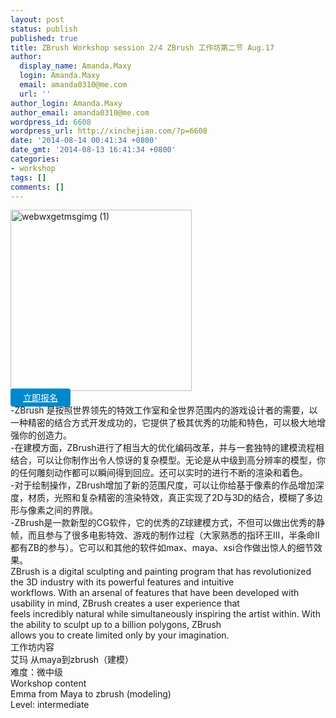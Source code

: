 ```yaml
---
layout: post
status: publish
published: true
title: ZBrush Workshop session 2/4 ZBrush 工作坊第二节 Aug.17
author:
  display_name: Amanda.Maxy
  login: Amanda.Maxy
  email: amanda0310@me.com
  url: ''
author_login: Amanda.Maxy
author_email: amanda0310@me.com
wordpress_id: 6608
wordpress_url: http://xinchejian.com/?p=6608
date: '2014-08-14 00:41:34 +0800'
date_gmt: '2014-08-13 16:41:34 +0800'
categories:
- workshop
tags: []
comments: []
---
```

<p><a href="http://xinchejian.com/wp-content/uploads/2014/08/webwxgetmsgimg-1.jpg"><img src="http://xinchejian.com/wp-content/uploads/2014/08/webwxgetmsgimg-1-290x290.jpg" alt="webwxgetmsgimg (1)" width="290" height="290" class="aligncenter size-thumbnail wp-image-6609" /></a><br />
<a style="background-color:#0088CC;color:white;border-radius:4px;cursor:pointer;font-size:14px;padding:6px 20px;" href="http://www.huodongxing.com/go/zb2" target="_blank" title="立即报名">立即报名</a><br />
-ZBrush 是按照世界领先的特效工作室和全世界范围内的游戏设计者的需要，以一种精密的结合方式开发成功的，它提供了极其优秀的功能和特色，可以极大地增强你的创造力。<br />
-在建模方面，ZBrush进行了相当大的优化编码改革，并与一套独特的建模流程相结合，可以让你制作出令人惊讶的复杂模型。无论是从中级到高分辨率的模型，你的任何雕刻动作都可以瞬间得到回应。还可以实时的进行不断的渲染和着色。<br />
-对于绘制操作，ZBrush增加了新的范围尺度，可以让你给基于像素的作品增加深度，材质，光照和复杂精密的渲染特效，真正实现了2D与3D的结合，模糊了多边形与像素之间的界限。<br />
-ZBrush是一款新型的CG软件，它的优秀的Z球建模方式，不但可以做出优秀的静帧，而且参与了很多电影特效、游戏的制作过程（大家熟悉的指环王III，半条命II都有ZB的参与）。它可以和其他的软件如max、maya、xsi合作做出惊人的细节效果。<br />
ZBrush is a digital sculpting and painting program that has revolutionized the 3D industry with its powerful features and intuitive<br />
 workflows.  With an arsenal of features that have been developed with usability in mind, ZBrush creates a user experience that<br />
 feels incredibly natural while simultaneously inspiring the artist within. With the ability to sculpt up to a billion polygons, ZBrush<br />
allows you to create limited only by your imagination.<br />
工作坊内容<br />
艾玛 从maya到zbrush（建模）<br />
难度：微中级<br />
Workshop content<br />
Emma from Maya to zbrush (modeling)<br />
Level: intermediate</p>
